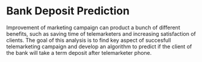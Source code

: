 # Bank Deposit Prediction
Improvement of marketing campaign can product a bunch of different benefits, such as saving time of telemarketers and increasing satisfaction of clients. The goal of this analysis is to find key aspect of succesfull telemarketing campaign and develop an algorithm to predict if the client of the bank will take a term deposit after telemarketer phone.
